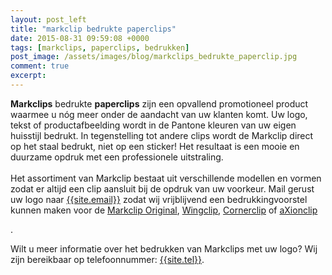```yaml
---
layout: post_left
title: "markclip bedrukte paperclips"
date: 2015-08-31 09:59:08 +0000
tags: [markclips, paperclips, bedrukken]
post_image: /assets/images/blog/markclips_bedrukte_paperclip.jpg
comment: true
excerpt:
---
```

<p><strong>Markclips</strong> bedrukte <strong>paperclips</strong> zijn een opvallend promotioneel product waarmee u nóg meer onder de aandacht van uw klanten komt. Uw logo, tekst of productafbeelding wordt in de Pantone kleuren van uw eigen huisstijl bedrukt. In tegenstelling tot andere clips wordt de Markclip direct op het staal bedrukt, niet op een sticker! Het resultaat is een mooie en duurzame opdruk met een professionele uitstraling. <br><br>Het assortiment van Markclip bestaat uit verschillende modellen en vormen zodat er altijd een clip aansluit bij de opdruk van uw voorkeur. Mail gerust uw logo naar
<a class="blue" href="mailto:buddy@allpremiums.nl">{{site.email}}</a> zodat wij vrijblijvend een bedrukkingvoorstel kunnen maken voor de <a class="blue" title="markclip original" href="https://www.allpremiums.nl/markclip-original">Markclip Original</a>, <a class="blue" title="markclip wingclip" href="https://www.allpremiums.nl/markclip-wingclip">Wingclip</a>, <a class="blue" title="markclip cornerclip" href="https://www.allpremiums.nl/markclip-cornerclip">Cornerclip</a> of <a class="blue" title="markclip axionclip" href="https://www.allpremiums.nl/markclip-axionclip">aXionclip</a></p>.

<p>Wilt u meer informatie over het bedrukken van Markclips met uw logo? Wij zijn bereikbaar op telefoonnummer: <a href="tel:{{site.tel-link}}">{{site.tel}}</a>.</p>
